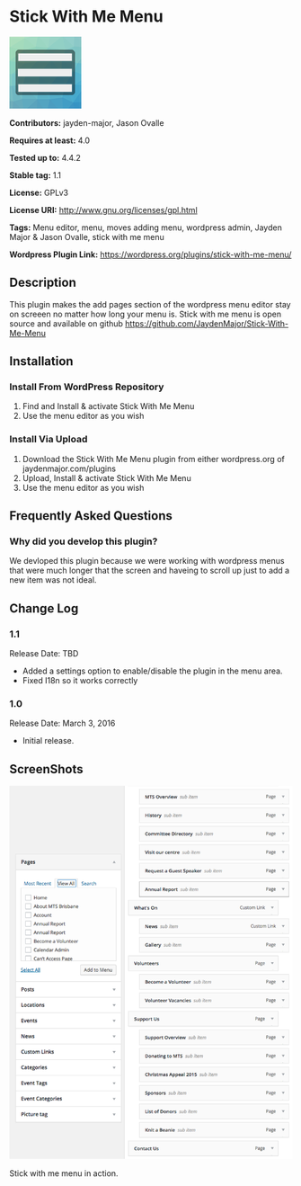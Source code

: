 # Stick With Me Menu

![Icon](/assets/icon-256x256.png)

**Contributors:** jayden-major, Jason Ovalle

**Requires at least:** 4.0

**Tested up to:** 4.4.2

**Stable tag:** 1.1

**License:** GPLv3

**License URI:** http://www.gnu.org/licenses/gpl.html

**Tags:** Menu editor, menu, moves adding menu, wordpress admin,  Jayden Major & Jason Ovalle, stick with me menu

**Wordpress Plugin Link:** https://wordpress.org/plugins/stick-with-me-menu/

## Description
 This plugin makes the add pages section of the wordpress menu editor stay on screeen no matter how long your menu is. 
 Stick with me menu is open source and available on github https://github.com/JaydenMajor/Stick-With-Me-Menu
 
## Installation
### Install From WordPress Repository
1. Find and Install & activate Stick With Me Menu
2. Use the menu editor as you wish

### Install Via Upload
1. Download the Stick With Me Menu plugin from either wordpress.org of jaydenmajor.com/plugins
2. Upload, Install & activate Stick With Me Menu
3. Use the menu editor as you wish

## Frequently Asked Questions

### Why did you develop this plugin?
We devloped this plugin because we were working with wordpress menus that were much longer that the screen and haveing to scroll up just to add a new item was not ideal.

## Change Log
### 1.1 
Release Date: TBD
	
* Added a settings option to enable/disable the plugin in the menu area.
* Fixed I18n so it works correctly

### 1.0
Release Date: March 3, 2016

* Initial release.

## ScreenShots
![Screenshot-1](/assets/screenshot-1.png)

Stick with me menu in action.
